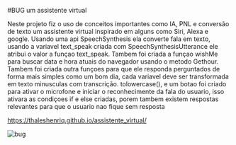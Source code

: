 #BUG um assistente virtual


Neste projeto fiz o uso de conceitos importantes como IA, PNL e conversão de texto um assistente virtual inspirado em alguns como Siri, Alexa e google. 
Usando uma api SpeechSynthesis ela converte fala em texto, usando a variavel text_speak criada com SpeechSynthesisUtterance ele atribui o valor a funçao text_speak.
Tambem foi criada a funçao wishMe para buscar data e hora atuais do navegador usando o metodo Gethour.
Tambem foi criada outra funçoes para que ele responda perguntados de forma mais simples como um bom dia, cada variavel deve ser transformada em texto minusculas com transcrição. tolowercase(), e um botao foi criado para ativar o microfone e iniciar o reconhecimente da fala do usuario, isso ativara as condiçoes if e else criadas, porem tambem existem respostas relevantes para que o usuario nao fique sem resposta


https://thaleshenriq.github.io/assistente_virtual/

![bug](https://github.com/ThalesHenriq/assistente_virtual/assets/125931825/e5ecbe87-8dd2-467f-ab8c-4e60dab69568)
